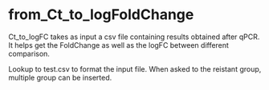 # from_Ct_to_logFoldChange

Ct_to_logFC takes as input a csv file containing results obtained after qPCR. It helps get the FoldChange as well as the logFC between different comparison.

Lookup to test.csv to format the input file. 
When asked to the reistant group, multiple group can be inserted.
